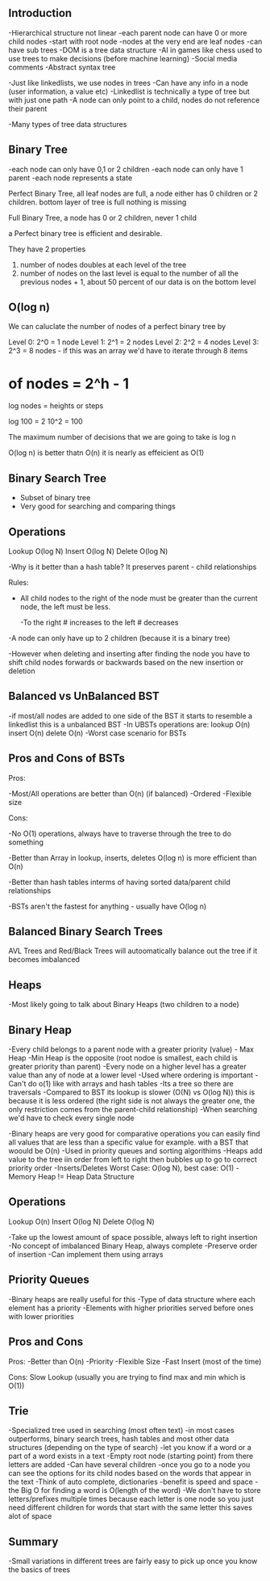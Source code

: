 ## Introduction

-Hierarchical structure not linear
-each parent node can have 0 or more child nodes
-start with root node
-nodes at the very end are leaf nodes
-can have sub trees
-DOM is a tree data structure
-AI in games like chess used to use trees to make decisions (before machine learning)
-Social media comments
-Abstract syntax tree

-Just like linkedlists, we use nodes in trees
-Can have any info in a node (user information, a value etc)
-Linkedlist is technically a type of tree but with just one path
-A node can only point to a child, nodes do not reference their parent 

-Many types of tree data structures

## Binary Tree

-each node can only have 0,1 or 2 children
-each node can only have 1 parent
-each node represents a state

Perfect Binary Tree, all leaf nodes are full, a node either has 0 children or 2 children. bottom layer of tree is full nothing is missing

Full Binary Tree, a node has 0 or 2 children, never 1 child

a Perfect binary tree is efficient and desirable.

They have 2 properties

1. number of nodes doubles at each level of the tree
2. number of nodes on the last level is equal to the number of all the previous nodes + 1, about 50 percent of our data is on the bottom level

## O(log n)

We can caluclate the number of nodes of a perfect binary tree by

Level 0: 2^0 = 1 node
Level 1: 2^1 = 2 nodes
Level 2: 2^2 = 4 nodes
Level 3: 2^3 = 8 nodes - if this was an array we'd have to iterate through 8 items

# of nodes = 2^h - 1
log nodes = heights or steps

log 100 = 2
10^2 = 100

The maximum number of decisions that we are going to take is log n


O(log n) is better thatn O(n) it is nearly as effeicient as O(1)

## Binary Search Tree
- Subset of binary tree
- Very good for searching and comparing things

## Operations

Lookup O(log N)
Insert O(log N)
Delete O(log N)

-Why is it better than a hash table? It preserves parent - child relationships

Rules:

- All child nodes to the right of the node must be greater than the current node, the left must be less.

    -To the right # increases to the left # decreases

-A node can only have up to 2 children (because it is a binary tree)

-However when deleting and inserting after finding the node you have to shift child nodes forwards or backwards based on the new insertion or deletion

## Balanced vs UnBalanced BST

-if most/all nodes are added to one side of the BST it starts to resemble a linkedlist this is a unbalanced BST
-In UBSTs operations are:
        lookup O(n)
        insert O(n)
        delete O(n)
        -Worst case scenario for BSTs

## Pros and Cons of BSTs

Pros:

-Most/All operations are better than O(n) (if balanced)
-Ordered
-Flexible size

Cons:

-No O(1) operations, always have to traverse through the tree to do something

-Better than Array in lookup, inserts, deletes O(log n) is more efficient than O(n)

-Better than hash tables interms of having sorted data/parent child relationships

-BSTs aren't the fastest for anything - usually have O(log n)


## Balanced Binary Search Trees

AVL Trees and Red/Black Trees will autoomatically balance out the tree if it becomes imbalanced 

## Heaps
-Most likely going to talk about Binary Heaps (two children to a node)

## Binary Heap

-Every child belongs to a parent node with a greater priority (value) - Max Heap
-Min Heap is the opposite (root nodoe is smallest, each child is greater priority than parent)
-Every node on a higher level has a greater value than any of node at a lower level
-Used where ordering is important
-Can't do o(1) like with arrays and hash tables
-Its a tree so there are traversals
-Compared to BST its lookup is slower (O(N) vs O(log N)) this is because it is less ordered (the right side is not always the greater one, the only restriction comes from the parent-child relationship) 
-When searching we'd have to check every single node

-Binary heaps are very good for comparative operations you can easily find all values that are less than a specific value for example. with a BST that woould be O(n)
-Used in priority queues and sorting algorithims
-Heaps add value to the tree iin order from left to right then bubbles up to go to correct priority order
-Inserts/Deletes Worst Case: O(log N), best case: O(1)
-Memory Heap != Heap Data Structure

## Operations
Lookup O(n)
Insert O(log N)
Delete O(log N)

-Take up the lowest amount of space possible, always left to right insertion
-No concept of imbalanced Binary Heap, always complete
-Preserve order of insertion
-Can implement them using arrays

## Priority Queues
-Binary heaps are really useful for this
-Type of data structure where each element has a priority
-Elements with higher priorities served before ones with lower priorities

## Pros and Cons

Pros:
-Better than O(n)
-Priority
-Flexible Size
-Fast Insert (most of the time)

Cons:
Slow Lookup (usually you are trying to find max and min which is O(1))

## Trie
-Specialized tree used in searching (most often text)
-in most cases outperforms, binary search trees, hash tables and most other data structures (depending on the type of search)
-let you know if a word or a part of a word exists in a text
-Empty root node (starting point) from there letters are added
-Can have several children
-once you go to a node you can see the options for its child nodes based on the words that appear in the text
-Think of auto complete, dictionaries
-benefit is speed and space
-the Big O for finding a word is O(length of the word)
-We don't have to store letters/prefixes multiple times because each letter is one node so you just need different children for words that start with the same letter this saves alot of space

## Summary
-Small variations in different trees are fairly easy to pick up once you know the basics of trees